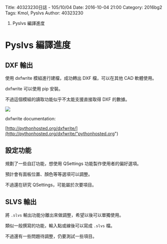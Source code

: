 Title: 40323230日誌 - 105/10/04
Date: 2016-10-04 21:00
Category: 2016bg2
Tags: Kmol, Pyslvs
Author: 40323230

1. Pyslvs 編譯進度

<!-- PELICAN_END_SUMMARY -->

Pyslvs 編譯進度
===

DXF 輸出
---

使用 dxfwrite 模組進行建檔，成功轉出 DXF 檔，可以在其他 CAD 軟體使用。

dxfwrite 可以使用 pip 安裝。

不過這個模組的讀取功能似乎不太能支援直接取得 DXF 的數據。

![](https://raw.githubusercontent.com/coursemdetw/project_site_files/gh-pages/files/2016spring/g2/Python_solvespace/1004_01.jpg)

dxfwrite documentation:

[http://pythonhosted.org/dxfwrite/](http://pythonhosted.org/dxfwrite/"pythonhosted.org")

設定功能
---

規劃了一些自訂功能，想使用 QSettings 功能製作使用者的偏好選項。

預計會有面板位置、顏色等等選項可以調整。

不過還在研究 QSettings，可能屬於次要項目。

SLVS 輸出
---

將 `.slvs` 輸出功能分離出來做調整，希望以後可以單獨使用。

類似一般撰寫的功能，輸入點或線後可以寫成 `.slvs` 檔。

不過還有一些問題待調整，仍要測試一些項目。
